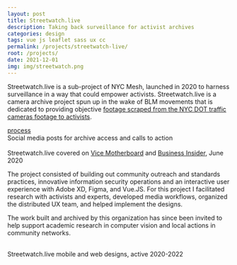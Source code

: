 ```yaml
---
layout: post
title: Streetwatch.live
description: Taking back surveillance for activist archives
categories: design
tags: vue js leaflet sass ux cc
permalink: /projects/streetwatch-live/
root: /projects/
date: 2021-12-01
img: img/streetwatch.png
---
```


Streetwatch.live is a sub-project of NYC Mesh, launched in 2020 to harness surveillance in a way that could empower activists. Streetwatch.live is a camera archive project spun up in the wake of BLM movements that is dedicated to providing objective <a href="https://www.nycmesh.net/blog/nyc-surveillance-archive/" target="_blank">footage scraped from the NYC DOT traffic cameras footage to activists</a>.

<div class="materials center">
	<a href="https://www.nycmesh.net/blog/streetwatchlive/" target="_blank" class="post-resource" id="sources">process</a>
</div>

<div class="img_full">
		<img class="col three" src="{{ site.baseurl }}/img/streetwatch/swl_socials.png" alt="" title="streetwatch.live social posts">
</div>
<div class="img_row">
	<img class="col three" src="{{ site.baseurl }}/img/streetwatch/TSQ092020_v7.gif" alt="" title="streetwatch.live archival footage">
</div>
<div class="col three caption">
	Social media posts for archive access and calls to action
</div>

<div class="img_full">
	<img class="col half" src="{{ site.baseurl }}/img/streetwatch/streetwatch-vice.png" alt="" title="streetwatch.live on vice"/>
	<img class="col half" src="{{ site.baseurl }}/img/streetwatch/streetwatch-bi_short.png" alt="" title="streetwatch.live on business insider"/>
</div>
<div class="col three caption">
Streetwatch.live covered on <a href="https://www.vice.com/en/article/y3zp55/activists-are-using-traffic-cameras-to-track-police-brutality" target="_blank">Vice Motherboard</a> and <a href="https://www.businessinsider.com/activists-using-nyc-traffic-cameras-to-track-police-brutality-2020-6" target="_blank">Business Insider</a>, June 2020
</div>

The project consisted of building out community outreach and standards practices, innovative information security operations and an interactive user experience with Adobe XD, Figma, and Vue.JS. For this project I facilitated research with activists and experts, developed media workflows, organized the distributed UX team, and helped implement the designs.

The work built and archived by this organization has since been invited to help support academic research in computer vision and local actions in community networks.

<div class="img_full">
	<img class="col one" src="{{ site.baseurl }}/img/streetwatch/streetwatch-live_mobile.png" alt="" title="streetwatch.live mobile ui">
	<img class="col two" src="{{ site.baseurl }}/img/streetwatch/streetwatch-live.png" alt="" title="streetwatch.live interface">
</div>
<div class="col three caption">
	Streetwatch.live mobile and web designs, active 2020-2022
</div>

